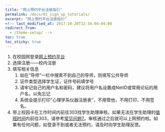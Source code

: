 ```yaml
---
title: "网上预约平台注册指引"
permalink: /docs/01_sign_up_tutorials/
excerpt: "网上预约平台注册指引"
<!-- last_modified_at: 2017-10-20T12:34:04-04:00
redirect_from:
  - /theme-setup/ -->
toc: true
toc_sticky: true
---
```






1. 在校园网登录[网上预约平台](http://222.200.170.55:8081)
2. 选择注册——校内注册
3. 填写相关信息
   1. 如在“导师”一栏中搜索不到自己的导师，则填写公共导师 
   2. 证件类型选择学生证，证件号码填学号
   3. 请牢记自己的用户名和密码，建议将用户名设置成NetID或常用论坛的用户名，以免忘记 
   4. 系统会提示打印“心理学系仪器注册表”，不用管他，不用打印，不用签名。
4. 带上校园卡在工作时间内前往303找学生助理审核。如果无法在学生助理的[值班时间](https://neutrino3316.github.io/balyspusys/docs/rota/)内前往303，请参考[常见问题7](https://neutrino3316.github.io/balyspusys/QandA/07/)。审核通过之后就可以上网预约啦。如果有任何问题，如登录不到或者无法预约，请及时向学生助理反馈。
